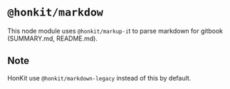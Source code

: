 # `@honkit/markdow`

This node module uses `@honkit/markup-i`t to parse markdown for gitbook (SUMMARY.md, README.md).

## Note

HonKit use `@honkit/markdown-legacy` instead of this by default.

